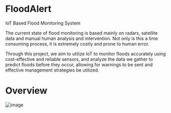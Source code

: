 # FloodAlert
IoT Based Flood Monitoring System

The current state of flood monitoring is based mainly on radars, satellite data and manual human analysis and intervention.  Not only is this a time consuming process, it is extremely costly and prone to human error. 

Through this project, we aim to utilize IoT to monitor floods accurately using cost-effective and reliable sensors, and analyze the data we gather to predict floods before they occur, allowing for warnings to be sent and effective management strategies be utilized.

# Overview
![image](https://github.com/PraneethJain/FloodAlert/assets/49565677/f75df745-063d-4375-ba48-44f416554c76)
